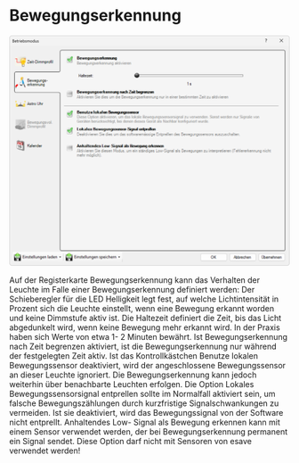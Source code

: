 # Bewegungserkennung
![Bewegungserkennung](bewegungserkennung.png)  
 
Auf der Registerkarte Bewegungserkennung kann das Verhalten der Leuchte im Falle einer Bewegungserkennung definiert werden:
Der Schieberegler für die LED Helligkeit legt fest, auf welche Lichtintensität in Prozent sich die Leuchte einstellt, wenn eine Bewegung erkannt worden und keine Dimmstufe aktiv ist.
Die Haltezeit definiert die Zeit, bis das Licht abgedunkelt wird, wenn keine Bewegung mehr erkannt wird. In der Praxis haben sich Werte von etwa 1- 2 Minuten bewährt.
Ist Bewegungserkennung nach Zeit begrenzen aktiviert, ist die Bewegungserkennung nur während der festgelegten Zeit aktiv.
Ist das Kontrollkästchen Benutze lokalen Bewegungssensor deaktiviert, wird der angeschlossene Bewegungssensor an dieser Leuchte ignoriert. Die Bewegungserkennung kann jedoch weiterhin über benachbarte Leuchten erfolgen.
Die Option Lokales Bewegungssensorsignal entprellen sollte im Normalfall aktiviert sein, um falsche Bewegungszählungen durch kurzfristige Signalschwankungen zu vermeiden. Ist sie deaktiviert, wird das Bewegungssignal von der Software nicht entprellt.
Anhaltendes Low- Signal als Bewegung erkennen kann mit einem Sensor verwendet werden, der bei Bewegungserkennung permanent ein Signal sendet.
Diese Option darf nicht mit Sensoren von esave verwendet werden!